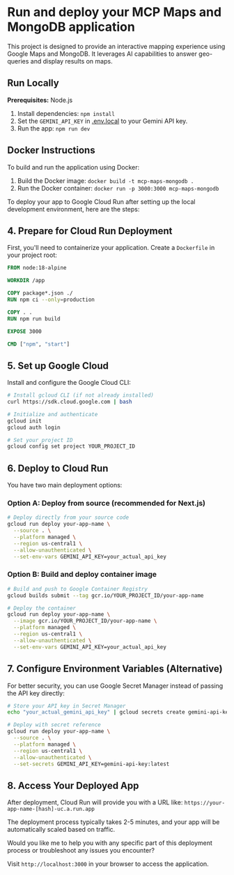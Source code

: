 # Run and deploy your MCP Maps and MongoDB application

This project is designed to provide an interactive mapping experience using Google Maps and MongoDB. It leverages AI capabilities to answer geo-queries and display results on maps.

## Run Locally

**Prerequisites:** Node.js

1. Install dependencies:
   `npm install`
2. Set the `GEMINI_API_KEY` in [.env.local](.env.local) to your Gemini API key.
3. Run the app:
   `npm run dev`

## Docker Instructions

To build and run the application using Docker:

1. Build the Docker image:
   `docker build -t mcp-maps-mongodb .`
2. Run the Docker container:
   `docker run -p 3000:3000 mcp-maps-mongodb`

To deploy your app to Google Cloud Run after setting up the local development environment, here are the steps:

## 4. Prepare for Cloud Run Deployment

First, you'll need to containerize your application. Create a `Dockerfile` in your project root:

```dockerfile
FROM node:18-alpine

WORKDIR /app

COPY package*.json ./
RUN npm ci --only=production

COPY . .
RUN npm run build

EXPOSE 3000

CMD ["npm", "start"]
```

## 5. Set up Google Cloud

Install and configure the Google Cloud CLI:
```bash
# Install gcloud CLI (if not already installed)
curl https://sdk.cloud.google.com | bash

# Initialize and authenticate
gcloud init
gcloud auth login

# Set your project ID
gcloud config set project YOUR_PROJECT_ID
```

## 6. Deploy to Cloud Run

You have two main deployment options:

### Option A: Deploy from source (recommended for Next.js)
```bash
# Deploy directly from your source code
gcloud run deploy your-app-name \
  --source . \
  --platform managed \
  --region us-central1 \
  --allow-unauthenticated \
  --set-env-vars GEMINI_API_KEY=your_actual_api_key
```

### Option B: Build and deploy container image
```bash
# Build and push to Google Container Registry
gcloud builds submit --tag gcr.io/YOUR_PROJECT_ID/your-app-name

# Deploy the container
gcloud run deploy your-app-name \
  --image gcr.io/YOUR_PROJECT_ID/your-app-name \
  --platform managed \
  --region us-central1 \
  --allow-unauthenticated \
  --set-env-vars GEMINI_API_KEY=your_actual_api_key
```

## 7. Configure Environment Variables (Alternative)

For better security, you can use Google Secret Manager instead of passing the API key directly:

```bash
# Store your API key in Secret Manager
echo "your_actual_gemini_api_key" | gcloud secrets create gemini-api-key --data-file=-

# Deploy with secret reference
gcloud run deploy your-app-name \
  --source . \
  --platform managed \
  --region us-central1 \
  --allow-unauthenticated \
  --set-secrets GEMINI_API_KEY=gemini-api-key:latest
```

## 8. Access Your Deployed App

After deployment, Cloud Run will provide you with a URL like:
`https://your-app-name-[hash]-uc.a.run.app`

The deployment process typically takes 2-5 minutes, and your app will be automatically scaled based on traffic.

Would you like me to help you with any specific part of this deployment process or troubleshoot any issues you encounter?

Visit `http://localhost:3000` in your browser to access the application.